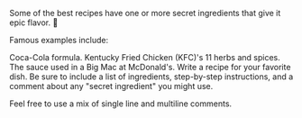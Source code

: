 Some of the best recipes have one or more secret ingredients that give it epic flavor. 🤤

Famous examples include:

Coca-Cola formula.
Kentucky Fried Chicken (KFC)'s 11 herbs and spices.
The sauce used in a Big Mac at McDonald's.
Write a recipe for your favorite dish. Be sure to include a list of ingredients, step-by-step instructions, and a comment about any "secret ingredient" you might use.

Feel free to use a mix of single line and multiline comments.

